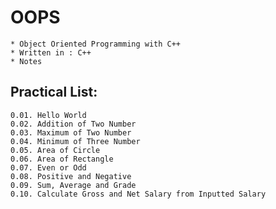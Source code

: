 # OOPS
	* Object Oriented Programming with C++
	* Written in : C++
	* Notes

## Practical List:
	0.01. Hello World
	0.02. Addition of Two Number
	0.03. Maximum of Two Number
	0.04. Minimum of Three Number
	0.05. Area of Circle
	0.06. Area of Rectangle
	0.07. Even or Odd
	0.08. Positive and Negative
	0.09. Sum, Average and Grade
	0.10. Calculate Gross and Net Salary from Inputted Salary